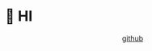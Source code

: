 # 🍻 HI

<div align="center">

[github](https://github-readme-stats.vercel.app/api?username=lod61)
</div>
